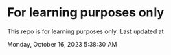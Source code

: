 # For learning purposes only
This repo is for learning purposes only.
Last updated at

Monday, October 16, 2023 5:38:30 AM

